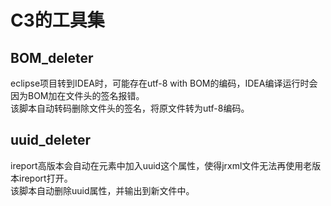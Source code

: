 # C3的工具集

## BOM_deleter
eclipse项目转到IDEA时，可能存在utf-8 with BOM的编码，IDEA编译运行时会因为BOM加在文件头的签名报错。  
该脚本自动转码删除文件头的签名，将原文件转为utf-8编码。
  
## uuid_deleter
ireport高版本会自动在元素中加入uuid这个属性，使得jrxml文件无法再使用老版本ireport打开。  
该脚本自动删除uuid属性，并输出到新文件中。
